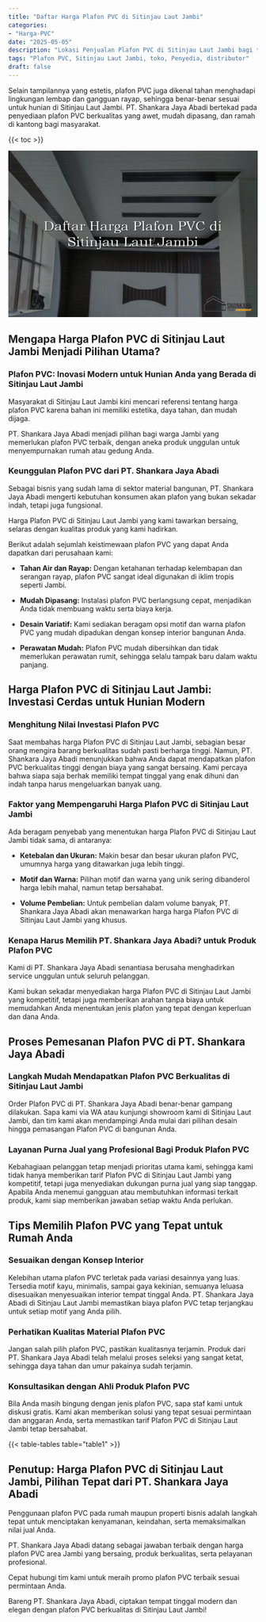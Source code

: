 ```yaml
---
title: "Daftar Harga Plafon PVC di Sitinjau Laut Jambi"
categories: 
- "Harga-PVC"
date: "2025-05-05"
description: "Lokasi Penjualan Plafon PVC di Sitinjau Laut Jambi bagi tempat tinggal, kantor, serta gerai. Produk berkualitas, beragam motif, variasi warna elegan, beserta servis penempatan dikerjakan oleh tenaga ahli berpengalaman serta kepastian resmi!|Servis distribusi Plafon PVC di Sitinjau Laut Jambi untuk keperluan hunian, office, atau toko, dengan panel berkualitas dan penempatan oleh tenaga ahli berpengalaman dan garansi resmi.|Solusi Plafon PVC di Sitinjau Laut Jambi yang terbukti untuk tempat tinggal, office, dan toko, bersama panel unggulan dan penempatan dikerjakan oleh teknisi profesional dan kepastian resmi.|Penjualan Plafon PVC di Sitinjau Laut Jambi untuk hunian, office, serta gerai, dengan produk terbaik dan penempatan oleh teknisi berpengalaman, dilengkapi beserta jaminan resmi.}"
tags: "Plafon PVC, Sitinjau Laut Jambi, toko, Penyedia, distributor"
draft: false
---
```


Selain tampilannya yang estetis, plafon PVC juga dikenal tahan menghadapi lingkungan lembap dan gangguan rayap, sehingga benar-benar sesuai untuk hunian di Sitinjau Laut Jambi. PT. Shankara Jaya Abadi bertekad pada penyediaan plafon PVC berkualitas yang awet, mudah dipasang, dan ramah di kantong bagi masyarakat.

{{< toc >}}

![Daftar Harga Plafon PVC di Sitinjau Laut Jambi](/images/Harga-PVC/Daftar-Harga-Plafon-PVC-di-Sitinjau-Laut-Jambi.png)


## Mengapa Harga Plafon PVC di Sitinjau Laut Jambi Menjadi Pilihan Utama?

### Plafon PVC: Inovasi Modern untuk Hunian Anda yang Berada di Sitinjau Laut Jambi

Masyarakat di Sitinjau Laut Jambi kini mencari referensi tentang harga plafon PVC karena bahan ini memiliki estetika, daya tahan, dan mudah dijaga.

PT. Shankara Jaya Abadi menjadi pilihan bagi warga Jambi yang memerlukan plafon PVC terbaik, dengan aneka produk unggulan untuk menyempurnakan rumah atau gedung Anda.

### Keunggulan Plafon PVC dari PT. Shankara Jaya Abadi

Sebagai bisnis yang sudah lama di sektor material bangunan, PT. Shankara Jaya Abadi mengerti kebutuhan konsumen akan plafon yang bukan sekadar indah, tetapi juga fungsional.

Harga Plafon PVC di Sitinjau Laut Jambi yang kami tawarkan bersaing, selaras dengan kualitas produk yang kami hadirkan.

Berikut adalah sejumlah keistimewaan plafon PVC yang dapat Anda dapatkan dari perusahaan kami:

- **Tahan Air dan Rayap:** Dengan ketahanan terhadap kelembapan dan serangan rayap, plafon PVC sangat ideal digunakan di iklim tropis seperti Jambi.

- **Mudah Dipasang:** Instalasi plafon PVC berlangsung cepat, menjadikan Anda tidak membuang waktu serta biaya kerja.

- **Desain Variatif:** Kami sediakan beragam opsi motif dan warna plafon PVC yang mudah dipadukan dengan konsep interior bangunan Anda.

- **Perawatan Mudah:** Plafon PVC mudah dibersihkan dan tidak memerlukan perawatan rumit, sehingga selalu tampak baru dalam waktu panjang.

## Harga Plafon PVC di Sitinjau Laut Jambi: Investasi Cerdas untuk Hunian Modern

### Menghitung Nilai Investasi Plafon PVC

Saat membahas harga Plafon PVC di Sitinjau Laut Jambi, sebagian besar orang mengira barang berkualitas sudah pasti berharga tinggi. Namun, PT. Shankara Jaya Abadi menunjukkan bahwa Anda dapat mendapatkan plafon PVC berkualitas tinggi dengan biaya yang sangat bersaing. Kami percaya bahwa siapa saja berhak memiliki tempat tinggal yang enak dihuni dan indah tanpa harus mengeluarkan banyak uang.

### Faktor yang Mempengaruhi Harga Plafon PVC di Sitinjau Laut Jambi

Ada beragam penyebab yang menentukan harga Plafon PVC di Sitinjau Laut Jambi tidak sama, di antaranya:

- **Ketebalan dan Ukuran:** Makin besar dan besar ukuran plafon PVC, umumnya harga yang ditawarkan juga lebih tinggi.

- **Motif dan Warna:** Pilihan motif dan warna yang unik sering dibanderol harga lebih mahal, namun tetap bersahabat.

- **Volume Pembelian:** Untuk pembelian dalam volume banyak, PT. Shankara Jaya Abadi akan menawarkan harga harga Plafon PVC di Sitinjau Laut Jambi yang khusus.

### Kenapa Harus Memilih PT. Shankara Jaya Abadi? untuk Produk Plafon PVC

Kami di PT. Shankara Jaya Abadi senantiasa berusaha menghadirkan service unggulan untuk seluruh pelanggan.

Kami bukan sekadar menyediakan harga Plafon PVC di Sitinjau Laut Jambi yang kompetitif, tetapi juga memberikan arahan tanpa biaya untuk memudahkan Anda menentukan jenis plafon yang tepat dengan keperluan dan dana Anda.

## Proses Pemesanan Plafon PVC di PT. Shankara Jaya Abadi

### Langkah Mudah Mendapatkan Plafon PVC Berkualitas di Sitinjau Laut Jambi

Order Plafon PVC di PT. Shankara Jaya Abadi benar-benar gampang dilakukan. Sapa kami via WA atau kunjungi showroom kami di Sitinjau Laut Jambi, dan tim kami akan mendampingi Anda mulai dari pilihan desain hingga pemasangan Plafon PVC di bangunan Anda.

### Layanan Purna Jual yang Profesional Bagi Produk Plafon PVC

Kebahagiaan pelanggan tetap menjadi prioritas utama kami, sehingga kami tidak hanya memberikan tarif Plafon PVC di Sitinjau Laut Jambi yang kompetitif, tetapi juga menyediakan dukungan purna jual yang siap tanggap. Apabila Anda menemui gangguan atau membutuhkan informasi terkait produk, kami siap memberikan jawaban setiap waktu Anda perlukan.

## Tips Memilih Plafon PVC yang Tepat untuk Rumah Anda

### Sesuaikan dengan Konsep Interior

Kelebihan utama plafon PVC terletak pada variasi desainnya yang luas. Tersedia motif kayu, minimalis, sampai gaya kekinian, semuanya leluasa disesuaikan menyesuaikan interior tempat tinggal Anda. PT. Shankara Jaya Abadi di Sitinjau Laut Jambi memastikan biaya plafon PVC tetap terjangkau untuk setiap motif yang Anda pilih.

### Perhatikan Kualitas Material Plafon PVC

Jangan salah pilih plafon PVC, pastikan kualitasnya terjamin. Produk dari PT. Shankara Jaya Abadi telah melalui proses seleksi yang sangat ketat, sehingga daya tahan dan umur pakainya sudah terjamin.

### Konsultasikan dengan Ahli Produk Plafon PVC

Bila Anda masih bingung dengan jenis plafon PVC, sapa staf kami untuk diskusi gratis. Kami akan memberikan solusi yang tepat sesuai permintaan dan anggaran Anda, serta memastikan tarif Plafon PVC di Sitinjau Laut Jambi tetap bersahabat.

{{< table-tables table="table1" >}}

## Penutup: Harga Plafon PVC di Sitinjau Laut Jambi, Pilihan Tepat dari PT. Shankara Jaya Abadi

Penggunaan plafon PVC pada rumah maupun properti bisnis adalah langkah tepat untuk menciptakan kenyamanan, keindahan, serta memaksimalkan nilai jual Anda.

PT. Shankara Jaya Abadi datang sebagai jawaban terbaik dengan harga plafon PVC area Jambi yang bersaing, produk berkualitas, serta pelayanan profesional.

Cepat hubungi tim kami untuk meraih promo plafon PVC terbaik sesuai permintaan Anda.

Bareng PT. Shankara Jaya Abadi, ciptakan tempat tinggal modern dan elegan dengan plafon PVC berkualitas di Sitinjau Laut Jambi!